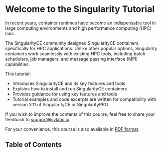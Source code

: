 # Welcome to the Singularity Tutorial

In recent years, container runtimes have become an indispensable tool in large
computing environments and high performance computing (HPC) labs.

The SingularityCE community designed SingularityCE containers specifically for
HPC applications. Unlike other popular options, Singularity containers work
seamlessly with existing HPC tools, including batch schedulers, job managers,
and message passing interface (MPI) capabilities.

This tutorial:

* Introduces SingularityCE and its key features and tools
* Explains how to install and run SingularityCE containers
* Provides guidance for using key features and tools
* Tutorial examples and code excerpts are written for compatibility with version
3.11 of SingularityCE or SingularityPRO.

If you wish to improve the contents of this course, feel free to share your
feedback to support@sylabs.io

For your convenience, this course is also available in [PDF format](https://github.com/sylabs/singularity101/releases/download/PDF/Sylabs_Singularity101.pdf).

## Table of Contents

```{tableofcontents}
```
